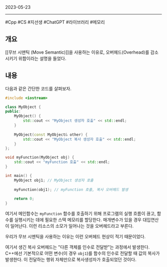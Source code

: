 

2023-05-23

----
#Cpp #CS #지선생 #ChatGPT #라이브러리 #메모리 

## 개요
[[무브 시맨틱 (Move Semantic)]]을 사용하는 이유로, 오버헤드(Overhead)를 감소시키기 위함이라는 설명을 들었다.

## 내용
다음과 같은 간단한 코드를 살펴보자.
```cpp
#include <iostream>

class MyObject {
public:
    MyObject() {
        std::cout << "MyObject 생성자 호출" << std::endl;
    }
    
    MyObject(const MyObject& other) {
        std::cout << "MyObject 복사 생성자 호출" << std::endl;
    }
};

void myFunction(MyObject obj) {
    std::cout << "myFunction 호출" << std::endl;
}

int main() {
    MyObject obj1; // MyObject 생성자 호출
    
    myFunction(obj1); // myFunction 호출, 복사 오버헤드 발생
    
    return 0;
}

```

여기서 메인함수는 `myFunction` 함수를 호출하기 위해 프로그램의 실행 흐름이 끊고, 함수를 실행시키는 데에 필요한 스택 메모리를 할당한다.
매개변수가 있을 경우 대입연산이 일어난다.
이런 리소스의 소모가 일어나는 것을 오버헤드라고 부른다.

우리가 무브 시멘틱을 사용하는 이유는 이런 오버헤드 현상이 적기 때문이었다.

여기서 생긴 복사 오버헤드는 "다른 객체를 인수로 전달받"는 과정에서 발생한다.
C++에선 기본적으로 어떤 변수(이 경우 `obj1`)를 함수의 인수로 전달할 때 값의 복사가 발생한다.
이 전달하는 행위 자체만으로 복사생성자가 호출되었던 것이다.
